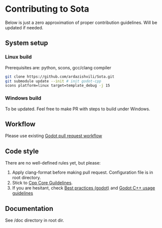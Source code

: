 # Contributing to Sota
Below is just a zero approximation of proper contribution guidelines. Will be updated if needed.

## System setup
### Linux build
Prerequisites are: python, scons, gcc/clang compiler
```bash
git clone https://github.com/ardazishvili/Sota.git
git submodule update --init # init godot-cpp
scons platform=linux target=template_debug -j 15
```
### Windows build
To be updated. Feel free to make PR with steps to build under Windows.

## Workflow
Please use existing [Godot pull request workflow](https://docs.godotengine.org/en/stable/contributing/workflow/pr_workflow.html)

## Code style
There are no well-defined rules yet, but please:
1. Apply clang-format before making pull request. Configuration file is in root directory.
2. Stick to [Cpp Core Guildelines](https://isocpp.github.io/CppCoreGuidelines/CppCoreGuidelines).
3. If you are hesitant, check [Best practices (godot)](https://docs.godotengine.org/en/stable/contributing/development/best_practices_for_engine_contributors.html) and [Godot C++ usage guidelines](https://docs.godotengine.org/en/stable/contributing/development/cpp_usage_guidelines.html)

## Documentation
See /doc directory in root dir.
